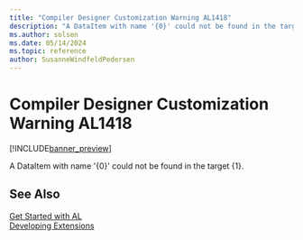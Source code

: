 ```yaml
---
title: "Compiler Designer Customization Warning AL1418"
description: "A DataItem with name '{0}' could not be found in the target {1}."
ms.author: solsen
ms.date: 05/14/2024
ms.topic: reference
author: SusanneWindfeldPedersen
---
```

[//]: # (START>DO_NOT_EDIT)
[//]: # (IMPORTANT:Do not edit any of the content between here and the END>DO_NOT_EDIT.)
[//]: # (Any modifications should be made in the .xml files in the ModernDev repo.)
# Compiler Designer Customization Warning AL1418

[!INCLUDE[banner_preview](../includes/banner_preview.md)]

A DataItem with name '{0}' could not be found in the target {1}.


[//]: # (IMPORTANT: END>DO_NOT_EDIT)
## See Also  
[Get Started with AL](../devenv-get-started.md)  
[Developing Extensions](../devenv-dev-overview.md)  